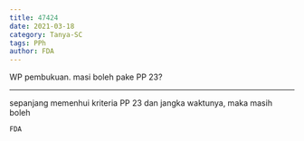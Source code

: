 ```yaml
---
title: 47424
date: 2021-03-18
category: Tanya-SC
tags: PPh
author: FDA
---
```


WP pembukuan. masi boleh pake PP 23?

---

sepanjang memenhui kriteria PP 23 dan jangka waktunya, maka masih boleh

`FDA`
